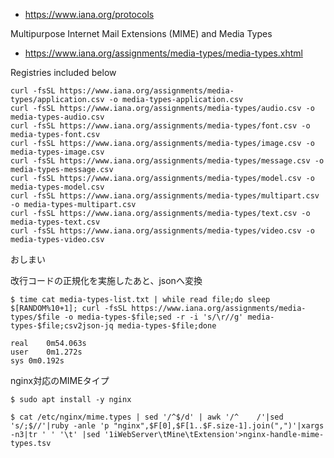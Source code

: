 - https://www.iana.org/protocols

Multipurpose Internet Mail Extensions (MIME) and Media Types

- https://www.iana.org/assignments/media-types/media-types.xhtml

Registries included below


```
curl -fsSL https://www.iana.org/assignments/media-types/application.csv -o media-types-application.csv
curl -fsSL https://www.iana.org/assignments/media-types/audio.csv -o media-types-audio.csv
curl -fsSL https://www.iana.org/assignments/media-types/font.csv -o media-types-font.csv
curl -fsSL https://www.iana.org/assignments/media-types/image.csv -o media-types-image.csv
curl -fsSL https://www.iana.org/assignments/media-types/message.csv -o media-types-message.csv
curl -fsSL https://www.iana.org/assignments/media-types/model.csv -o media-types-model.csv
curl -fsSL https://www.iana.org/assignments/media-types/multipart.csv -o media-types-multipart.csv
curl -fsSL https://www.iana.org/assignments/media-types/text.csv -o media-types-text.csv
curl -fsSL https://www.iana.org/assignments/media-types/video.csv -o media-types-video.csv
```

おしまい

改行コードの正規化を実施したあと、jsonへ変換

```
$ time cat media-types-list.txt | while read file;do sleep $[RANDOM%10+1]; curl -fsSL https://www.iana.org/assignments/media-types/$file -o media-types-$file;sed -r -i 's/\r//g' media-types-$file;csv2json-jq media-types-$file;done

real	0m54.063s
user	0m1.272s
sys	0m0.192s
```

nginx対応のMIMEタイプ

```
$ sudo apt install -y nginx

$ cat /etc/nginx/mime.types | sed '/^$/d' | awk '/^    /'|sed 's/;$//'|ruby -anle 'p "nginx",$F[0],$F[1..$F.size-1].join(",")'|xargs -n3|tr ' ' '\t' |sed '1iWebServer\tMine\tExtension'>nginx-handle-mime-types.tsv
```
